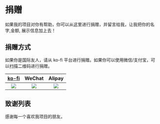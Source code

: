 # 捐赠

如果我的项目对你有帮助，你可以从这里进行捐赠，并留言给我，让我把你的名字,金额, 展示信息加上去！

## 捐赠方式

如果你是国际友人，请从 ko-fi 平台进行捐赠。如果你可以使用微信/支付宝，可以扫描二维码进行捐赠。

<div class="sponsorship-methods">

|         [ko-fi](https://ko-fi.com/xpf0000)          |                       WeChat                        |  Alipay |
|:---------------------------------------------------:|:----:| :----: |
| <img class="shadow-sm" src="https://oss.macphpstudy.com/image/qrcode3@2x.png"> | <img class="shadow-sm" src="https://oss.macphpstudy.com/image/qrcode1@2x.png"> | <img class="shadow-sm" src="https://oss.macphpstudy.com/image/qrcode2@2x.png"> |

</div>

## 致谢列表

感谢每一个喜欢我项目的朋友。

<script setup>
import AppIframe from '../components/AppSponsor/index.vue';
</script>

<AppIframe />